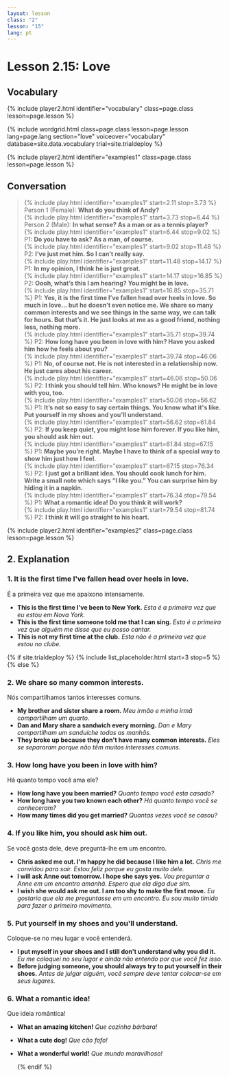 ```yaml
---
layout: lesson
class: "2"
lesson: "15"
lang: pt
---
```



# Lesson 2.15: Love 


## Vocabulary 
{% include player2.html identifier="vocabulary" class=page.class lesson=page.lesson %}


{% include wordgrid.html 
		class=page.class 
		lesson=page.lesson 
		lang=page.lang
		section="love"
		voiceover="vocabulary"
		database=site.data.vocabulary 
		trial=site.trialdeploy %}
	

{% include player2.html identifier="examples1" class=page.class lesson=page.lesson %}

## Conversation

> {% include play.html identifier="examples1" start=2.11 stop=3.73 %} Person 1 (Female): **What do you think of Andy?**          
> {% include play.html identifier="examples1" start=3.73 stop=6.44 %} Person 2 (Male): **In what sense? As a man or as a tennis player?**      
> {% include play.html identifier="examples1" start=6.44 stop=9.02 %} P1: **Do you have to ask? As a man, of course.**       
> {% include play.html identifier="examples1" start=9.02 stop=11.48 %} P2: **I’ve just met him. So I can’t really say.**       
> {% include play.html identifier="examples1" start=11.48 stop=14.17 %} P1: **In my opinion, I think he is just great.**     
> {% include play.html identifier="examples1" start=14.17 stop=16.85 %} P2: **Oooh, what’s this I am hearing? You might be in love.**     
> {% include play.html identifier="examples1" start=16.85 stop=35.71 %} P1: **Yes, it is the first time I’ve fallen head over heels in love. So much in love… but he doesn’t even notice me. We share so many common interests and we see things in the same way, we can talk for hours. But that’s it. He just looks at me as a good friend, nothing less, nothing more.**     
> {% include play.html identifier="examples1" start=35.71 stop=39.74 %} P2: **How long have you been in love with him? Have you asked him how he feels about you?**     
> {% include play.html identifier="examples1" start=39.74 stop=46.06 %} P1: **No, of course not. He is not interested in a relationship now. He just cares about his career.**     
> {% include play.html identifier="examples1" start=46.06 stop=50.06 %} P2: **I think you should tell him. Who knows? He might be in love with you, too.**     
> {% include play.html identifier="examples1" start=50.06 stop=56.62 %} P1: **It’s not so easy to say certain things. You know what it's like. Put yourself in my shoes and you'll understand.**     
> {% include play.html identifier="examples1" start=56.62 stop=61.84 %} P2: **If you keep quiet, you might lose him forever. If you like him, you should ask him out.**     
> {% include play.html identifier="examples1" start=61.84 stop=67.15 %} P1: **Maybe you’re right. Maybe I have to think of a special way to show him just how I feel.**     
> {% include play.html identifier="examples1" start=67.15 stop=76.34 %} P2: **I just got a brilliant idea. You should cook lunch for him. Write a small note which says “I like you." You can surprise him by hiding it in a napkin.**     
> {% include play.html identifier="examples1" start=76.34 stop=79.54 %} P1: **What a romantic idea! Do you think it will work?**     
> {% include play.html identifier="examples1" start=79.54 stop=81.74 %} P2: **I think it will go straight to his heart.**

{% include player2.html identifier="examples2" class=page.class lesson=page.lesson %}
## 2. Explanation

### 1. It is the first time I've fallen head over heels in love.

É a primeira vez que me apaixono intensamente.

- **This is the first time I've been to New York.** *Esta é a primeira vez que eu estou em Nova York.*
- **This is the first time someone told me that I can sing.** *Esta é a primeira vez que alguém me disse que eu posso cantar.*
- **This is not my first time at the club.** *Esta não é a primeira vez que estou no clube.*




{% if site.trialdeploy %}
  {% include list_placeholder.html start=3 stop=5 %}
  {% else %}

### 2. We share so many common interests.

Nós compartilhamos tantos interesses comuns.

- **My brother and sister share a room.** *Meu irmão e minha irmã compartilham um quarto.*
- **Dan and Mary share a sandwich every morning.** *Dan e Mary compartilham um sanduíche todas as manhãs.*
- **They broke up because they don't have many common interests.** *Eles se separaram porque não têm muitos interesses comuns.*

### 3. How long have you been in love with him? 

Há quanto tempo você ama ele?

- **How long have you been married?** *Quanto tempo você esta casado?*
- **How long have you two known each other?** *Há quanto tempo você se conheceram?*
- **How many times did you get married?** *Quantas vezes você se casou?*

### 4. If you like him, you should ask him out.

Se você gosta dele, deve preguntá-lhe em um encontro.

- **Chris asked me out. I'm happy he did because I like him a lot.** *Chris me convidou para sair. Estou feliz porque eu gosta muito dele.*
- **I will ask Anne out tomorrow. I hope she says yes.** *Vou preguntar a Anne em um encontro amanhã. Espero que ela diga due sim.*
- **I wish she would ask me out. I am too shy to make the first move.** *Eu gostaria que ela me preguntasse em um encontro. Eu sou muito tímido para fazer o primeiro movimento.*

### 5. Put yourself in my shoes and you'll understand.

Coloque-se no meu lugar e você entenderá.

- **I put myself in your shoes and I still don't understand why you did it.** *Eu me coloquei no seu lugar e ainda não entendo por que você fez isso.*
- **Before judging someone, you should always try to put yourself in their shoes.** *Antes de julgar alguém, você sempre deve tentar colocar-se em seus lugares.*

### 6. What a romantic idea!

Que ideia romântica! 

- **What an amazing kitchen!** *Que cozinha bárbara!*
- **What a cute dog!** *Que cão fofo!*
- **What a wonderful world!** *Que mundo maravilhoso!*


 
  {% endif %}